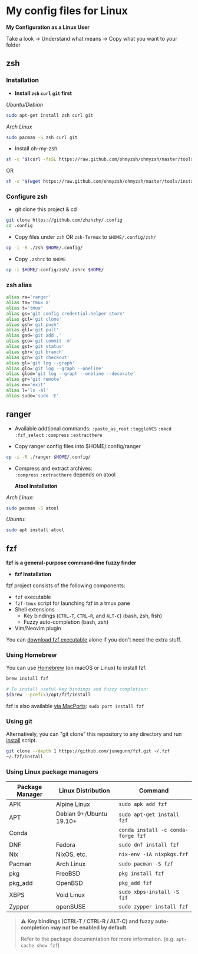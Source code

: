 # My config files for Linux

**My Configuration as a Linux User**

Take a look -> Understand what means -> Copy what you want to your folder

## zsh

### Installation

- **Install `zsh` `curl` `git` first**

_Ubuntu/Debian_

```bash
sudo apt-get install zsh curl git
```

_Arch Linux_

```bash
sudo pacman -S zsh curl git
```

- Install oh-my-zsh

```bash
sh -c "$(curl -fsSL https://raw.github.com/ohmyzsh/ohmyzsh/master/tools/install.sh)"
```

OR

```bash
sh -c "$(wget https://raw.github.com/ohmyzsh/ohmyzsh/master/tools/install.sh -O -)"
```
### Configure zsh
- git clone this project & cd

```bash
git clone https://github.com/zhzhzhy/.config
cd .config
```

- Copy files under `zsh` OR `zsh-Termux` to `$HOME/.config/zsh/`

```bash
cp -i -R ./zsh $HOME/.config/
```

- Copy `.zshrc` to `$HOME`

```bash
cp -i $HOME/.config/zsh/.zshrc $HOME/
```
### zsh alias
```bash
alias ra='ranger'
alias ta='tmux a'
alias t='tmux'
alias gs='git config credential.helper store'
alias gcl='git clone'
alias gsh='git push'
alias gll='git pull'
alias gad='git add .'
alias gco='git commit -m'
alias gst='git status'
alias gbr='git branch'
alias gch='git checkout'
alias gl='git log --graph'
alias glo='git log --graph --oneline'
alias glod='git log --graph --oneline --decorate'
alias gr='git remote'
alias ex='exit'
alias l='ls -al'
alias sudo='sudo -E'
```

## ranger

- Available addtional commands:
   `:paste_as_root` `:toggleVCS` `:mkcd` `:fzf_select` `:compress` `:extracthere`

- Copy ranger config files into $HOME/.config/ranger

```bash
cp -i -R ./ranger $HOME/.config/
```

- Compress and extract archives: <br>
  `:compress` `:extracthere` depends on atool

  **Atool installation**

_Arch Linux_:

```bash
sudo pacman -S atool
```

_Ubuntu_:

```bash
sudo apt install atool
```

## fzf

**fzf is a general-purpose command-line fuzzy finder**

- **fzf Installation**

fzf project consists of the following components:

- `fzf` executable
- `fzf-tmux` script for launching fzf in a tmux pane
- Shell extensions
  - Key bindings (`CTRL-T`, `CTRL-R`, and `ALT-C`) (bash, zsh, fish)
  - Fuzzy auto-completion (bash, zsh)
- Vim/Neovim plugin

You can [download fzf executable][bin] alone if you don't need the extra
stuff.

[bin]: https://github.com/junegunn/fzf/releases

### Using Homebrew

You can use [Homebrew](http://brew.sh/) (on macOS or Linux)
to install fzf.

```sh
brew install fzf

# To install useful key bindings and fuzzy completion:
$(brew --prefix)/opt/fzf/install
```

fzf is also available [via MacPorts][portfile]: `sudo port install fzf`

[portfile]: https://github.com/macports/macports-ports/blob/master/sysutils/fzf/Portfile

### Using git

Alternatively, you can "git clone" this repository to any directory and run
[install](https://github.com/junegunn/fzf/blob/master/install) script.

```sh
git clone --depth 1 https://github.com/junegunn/fzf.git ~/.fzf
~/.fzf/install
```

### Using Linux package managers

| Package Manager | Linux Distribution      | Command                            |
| --------------- | ----------------------- | ---------------------------------- |
| APK             | Alpine Linux            | `sudo apk add fzf`                 |
| APT             | Debian 9+/Ubuntu 19.10+ | `sudo apt-get install fzf`         |
| Conda           |                         | `conda install -c conda-forge fzf` |
| DNF             | Fedora                  | `sudo dnf install fzf`             |
| Nix             | NixOS, etc.             | `nix-env -iA nixpkgs.fzf`          |
| Pacman          | Arch Linux              | `sudo pacman -S fzf`               |
| pkg             | FreeBSD                 | `pkg install fzf`                  |
| pkg_add         | OpenBSD                 | `pkg_add fzf`                      |
| XBPS            | Void Linux              | `sudo xbps-install -S fzf`         |
| Zypper          | openSUSE                | `sudo zypper install fzf`          |

> :warning: **Key bindings (CTRL-T / CTRL-R / ALT-C) and fuzzy auto-completion
> may not be enabled by default.**
>
> Refer to the package documentation for more information. (e.g. `apt-cache show fzf`)
